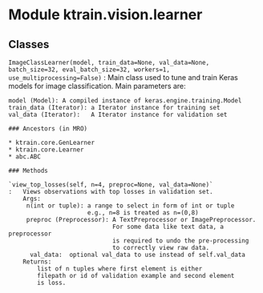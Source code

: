 Module ktrain.vision.learner
============================

Classes
-------

`ImageClassLearner(model, train_data=None, val_data=None, batch_size=32, eval_batch_size=32, workers=1, use_multiprocessing=False)`
:   Main class used to tune and train Keras models for image classification.
    Main parameters are:
    
    model (Model): A compiled instance of keras.engine.training.Model
    train_data (Iterator): a Iterator instance for training set
    val_data (Iterator):   A Iterator instance for validation set

    ### Ancestors (in MRO)

    * ktrain.core.GenLearner
    * ktrain.core.Learner
    * abc.ABC

    ### Methods

    `view_top_losses(self, n=4, preproc=None, val_data=None)`
    :   Views observations with top losses in validation set.
        Args:
         n(int or tuple): a range to select in form of int or tuple
                          e.g., n=8 is treated as n=(0,8)
         preproc (Preprocessor): A TextPreprocessor or ImagePreprocessor.
                                 For some data like text data, a preprocessor
                                 is required to undo the pre-processing
                                 to correctly view raw data.
          val_data:  optional val_data to use instead of self.val_data
        Returns:
            list of n tuples where first element is either 
            filepath or id of validation example and second element
            is loss.